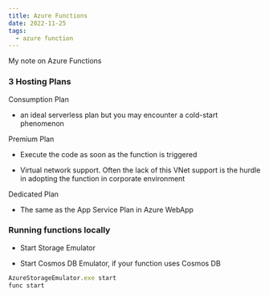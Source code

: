 ```yaml
---
title: Azure Functions
date: 2022-11-25
tags:
  - azure function
---
```


My note on Azure Functions

### 3 Hosting Plans

Consumption Plan

- an ideal serverless plan but you may encounter a cold-start phenomenon

Premium Plan

- Execute the code as soon as the function is triggered

- Virtual network support. Often the lack of this VNet support is the hurdle in adopting the function in corporate environment

Dedicated Plan

- The same as the App Service Plan in Azure WebApp

### Running functions locally

- Start Storage Emulator

- Start Cosmos DB Emulator, if your function uses Cosmos DB

```javascript
AzureStorageEmulator.exe start
func start

```

